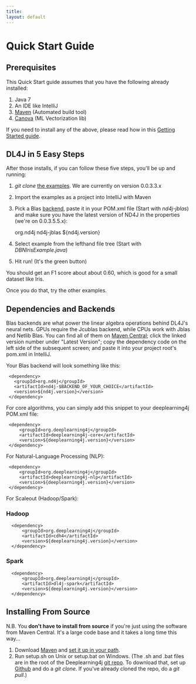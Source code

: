 ```yaml
---
title:
layout: default
---
```


Quick Start Guide
=========================================

## Prerequisites

This Quick Start guide assumes that you have the following already installed:

1. Java 7
2. An IDE like IntelliJ
3. [Maven](../maven.html) (Automated build tool)
4. [Canova](../canova.html) (ML Vectorization lib)
 
If you need to install any of the above, please read how in this [Getting Started guide](http://nd4j.org/getstarted.html).

## DL4J in 5 Easy Steps

After those installs, if you can follow these five steps, you'll be up and running:

1. *git clone* [the examples](https://github.com/deeplearning4j/dl4j-0.0.3.3-examples). We are currently on version 0.0.3.3.x
2. Import the examples as a project into IntelliJ with Maven
3. Pick a Blas [backend](http://nd4j.org/dependencies.html), paste it in your POM.xml file (Start with *nd4j-jblas*) and make sure you have the latest version of ND4J in the properties (we're on 0.0.3.5.5.x):




      <dependency>
        <groupId>org.nd4j</groupId>
        <artifactId>nd4j-jblas</artifactId>
        <version>${nd4j.version}</version>
      </dependency>

4. Select example from the lefthand file tree (Start with *DBNIrisExample.java*)
5. Hit run! (It's the green button)

You should get an F1 score about about 0.60, which is good for a small dataset like Iris.

Once you do that, try the other examples. 

## Dependencies and Backends

Blas backends are what power the linear algebra operations behind DL4J's neural nets. GPUs require the Jcublas backend, while CPUs work with Jblas and Netlib Blas. You can find all of them on [Maven Central](https://search.maven.org); click the linked version number under "Latest Version"; copy the dependency code on the left side of the subsequent screen; and paste it into your project root's pom.xml in IntelliJ.

Your Blas backend will look something like this:

     <dependency>
       <groupId>org.nd4j</groupId>
       <artifactId>nd4j-$BACKEND_OF_YOUR_CHOICE</artifactId>
       <version>${nd4j.version}</version>
     </dependency>

For core algorithms, you can simply add this snippet to your deeplearning4j POM.xml file:

     <dependency>
         <groupId>org.deeplearning4j</groupId>
         <artifactId>deeplearning4j-core</artifactId>
         <version>${deeplearning4j.version}</version>
     </dependency>
     
For Natural-Language Processing (NLP):

     <dependency>
         <groupId>org.deeplearning4j</groupId>
         <artifactId>deeplearning4j-nlp</artifactId>
         <version>${deeplearning4j.version}</version>
     </dependency>

For Scaleout (Hadoop/Spark):

### Hadoop

      <dependency>
          <groupId>org.deeplearning4j</groupId>
          <artifactId>cdh4</artifactId>
          <version>${deeplearning4j.version}</version>
      </dependency>

### Spark

      <dependency>
          <groupId>org.deeplearning4j</groupId>
          <artifactId>dl4j-spark</artifactId>
          <version>${deeplearning4j.version}</version>
      </dependency>

## Installing From Source 

N.B. You **don't have to install from source** if you're just using the software from Maven Central. It's a large code base and it takes a long time this way...

1. Download [Maven](http://maven.apache.org/download.cgi) and [set it up in your path](http://architectryan.com/2012/10/02/add-to-the-path-on-mac-os-x-mountain-lion/#.VVkVM9pVikp).
2. Run setup.sh on Unix or setup.bat on Windows. (The .sh and .bat files are in the root of the Deeplearning4j [git repo](https://github.com/deeplearning4j/deeplearning4j). To download that, set up [Github](http://nd4j.org/getstarted.html#github) and do a *git clone*. If you've already cloned the repo, do a *git pull*.)
